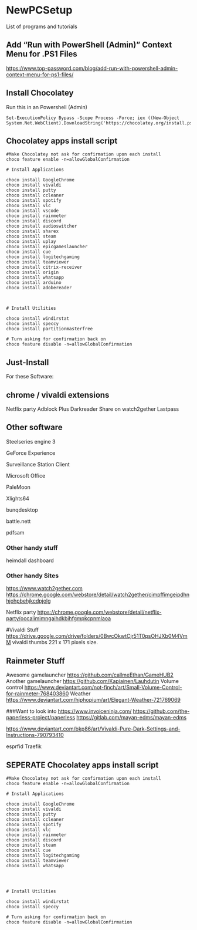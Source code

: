 # NewPCSetup
List of programs and tutorials

## Add “Run with PowerShell (Admin)” Context Menu for .PS1 Files
https://www.top-password.com/blog/add-run-with-powershell-admin-context-menu-for-ps1-files/

## Install Chocolatey
Run this in an Powershell (Admin)
```
Set-ExecutionPolicy Bypass -Scope Process -Force; iex ((New-Object System.Net.WebClient).DownloadString('https://chocolatey.org/install.ps1'))
```

## Chocolatey apps install script
```
#Make Chocolatey not ask for confirmation upon each install
choco feature enable -n=allowGlobalConfirmation

# Install Applications

choco install GoogleChrome
choco install vivaldi
choco install putty
choco install ccleaner
choco install spotify
choco install vlc
choco install vscode
choco install rainmeter
choco install discord
choco install audioswitcher
choco install sharex
choco install steam
choco install uplay
choco install epicgameslauncher
choco install cue
choco install logitechgaming
choco install teamviewer
choco install citrix-receiver
choco install origin
choco install whatsapp
choco install arduino
choco install adobereader



# Install Utilities

choco install windirstat 
choco install speccy
choco install partitionmasterfree

# Turn asking for confirmation back on
choco feature disable -n=allowGlobalConfirmation

```

## Just-Install
For these Software:



## chrome / vivaldi extensions

Netflix party
Adblock Plus
Darkreader
Share on watch2gether
Lastpass


## Other software
Steelseries engine 3

GeForce Experience 

Surveillance Station Client

Microsoft Office

PaleMoon

Xlights64

bunqdesktop

battle.nett

pdfsam

### Other handy stuff
heimdall dashboard

### Other handy Sites
https://www.watch2gether.com
https://chrome.google.com/webstore/detail/watch2gether/cimpffimgeipdhnhjohpbehjkcdpjolg

Netflix party
https://chrome.google.com/webstore/detail/netflix-party/oocalimimngaihdkbihfgmpkcpnmlaoa


#Vivaldi Stuff
https://drive.google.com/drive/folders/0BwcOkwtCjr51T0psOHJXb0M4VmM
vivaldi thumbs 221 x 171 pixels size.

## Rainmeter Stuff
Awesome gamelauncher https://github.com/callmeEthan/GameHUB2
Another gamelauncher https://github.com/Kapiainen/Lauhdutin
Volume control https://www.deviantart.com/not-finch/art/Small-Volume-Control-for-rainmeter-768403860
Weather https://www.deviantart.com/hiphopium/art/Elegant-Weather-721769069



###Want to look into
https://www.invoiceninja.com/
https://github.com/the-paperless-project/paperless
https://gitlab.com/mayan-edms/mayan-edms

https://www.deviantart.com/bkp86/art/Vivaldi-Pure-Dark-Settings-and-Instructions-790793410

esprfid
Traefik




## SEPERATE Chocolatey apps install script
```
#Make Chocolatey not ask for confirmation upon each install
choco feature enable -n=allowGlobalConfirmation

# Install Applications

choco install GoogleChrome
choco install vivaldi
choco install putty
choco install ccleaner
choco install spotify
choco install vlc
choco install rainmeter
choco install discord
choco install steam
choco install cue
choco install logitechgaming
choco install teamviewer
choco install whatsapp




# Install Utilities

choco install windirstat 
choco install speccy

# Turn asking for confirmation back on
choco feature disable -n=allowGlobalConfirmation

```



